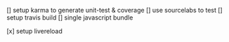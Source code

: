 [] setup karma to generate unit-test & coverage
[] use sourcelabs to test
[] setup travis build
[] single javascript bundle

[x] setup livereload
